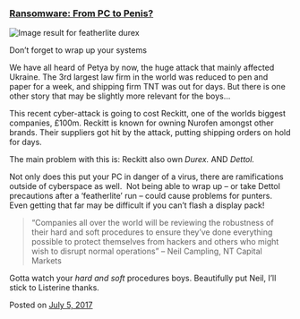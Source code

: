 
### [Ransomware: From PC to Penis?](https://fazthebro.com/2017/07/06/ransomware-from-pc-to-penis/)

![Image result for featherlite durex](https://images-na.ssl-images-amazon.com/images/I/51eKUiC-RcL._SY355_.jpg)

Don’t forget to wrap up your systems

We have all heard of Petya by now, the huge attack that mainly affected Ukraine. The 3rd largest law firm in the world was reduced to pen and paper for a week, and shipping firm TNT was out for days. But there is one other story that may be slightly more relevant for the boys…

This recent cyber-attack is going to cost Reckitt, one of the worlds biggest companies, £100m. Reckitt is known for owning Nurofen amongst other brands. Their suppliers got hit by the attack, putting shipping orders on hold for days.

The main problem with this is: Reckitt also own _Durex._ AND _Dettol._

Not only does this put your PC in danger of a virus, there are ramifications outside of cyberspace as well.  Not being able to wrap up – or take Dettol precautions after a ‘featherlite’ run – could cause problems for punters. Even getting that far may be difficult if you can’t flash a display pack!

> “Companies all over the world will be reviewing the robustness of their hard and soft procedures to ensure they’ve done everything possible to protect themselves from hackers and others who might wish to disrupt normal operations” – Neil Campling, NT Capital Markets

Gotta watch your _hard and soft_ procedures boys. Beautifully put Neil, I’ll stick to Listerine thanks.

Posted on [July 5, 2017](https://fazthebro.com/2017/07/05/faz-facts-cooling-the-tube/)
